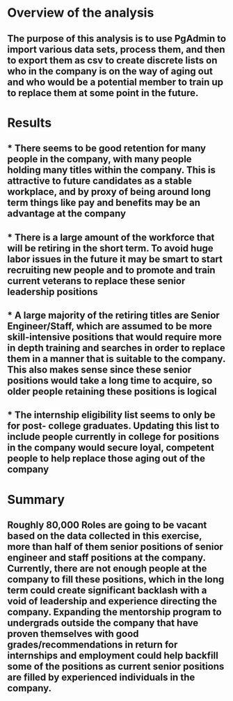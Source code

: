 # Overview of the analysis
## The purpose of this analysis is to use PgAdmin to import various data sets, process them, and then to export them as csv to create discrete lists on who in the company is on the way of aging out and who would be a potential member to train up to replace them at some point in the future.
# Results
## * There seems to be good retention for many people in the company, with many people holding many titles within the company. This is attractive to future candidates as a stable workplace, and by proxy of being around long term things like pay and benefits may be an advantage at the company
## * There is a large amount of the workforce that will be retiring in the short term. To avoid huge labor issues in the future it may be smart to start recruiting new people and to promote and train current veterans to replace these senior leadership positions
## * A large majority of the retiring titles are Senior Engineer/Staff, which are assumed to be more skill-intensive positions that would require more in depth training and searches in order to replace them in a manner that is suitable to the company. This also makes sense since these senior positions would take a long time to acquire, so older people retaining these positions is logical
## * The internship eligibility list seems to only be for post- college graduates. Updating this list to include people currently in college for positions in the company would secure loyal, competent people to help replace those aging out of the company
# Summary
## Roughly 80,000 Roles are going to be vacant based on the data collected in this exercise, more than half of them senior positions of senior engineer and staff positions at the company. Currently, there are not enough people at the company to fill these positions, which in the long term could create significant backlash with a void of leadership and experience directing the company. Expanding the mentorship program to undergrads outside the company that have proven themselves with good grades/recommendations in return for internships and employment could help backfill some of the positions as current senior positions are filled by experienced individuals in the company.

